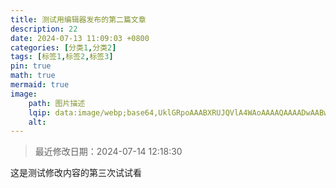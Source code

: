 ```yaml
---
title: 测试用编辑器发布的第二篇文章
description: 22
date: 2024-07-13 11:09:03 +0800
categories: [分类1,分类2]
tags: [标签1,标签2,标签3]
pin: true
math: true
mermaid: true
image:
    path: 图片描述
    lqip: data:image/webp;base64,UklGRpoAAABXRUJQVlA4WAoAAAAQAAAADwAABwAAQUxQSDIAAAARL0AmbZurmr57yyIiqE8oiG0bejIYEQTgqiDA9vqnsUSI6H+oAERp2HZ65qP/VIAWAFZQOCBCAAAA8AEAnQEqEAAIAAVAfCWkAALp8sF8rgRgAP7o9FDvMCkMde9PK7euH5M1m6VWoDXf2FkP3BqV0ZYbO6NA/VFIAAAA
    alt: 
---
```

>最近修改日期：2024-07-14 12:18:30  
这是测试修改内容的第三次试试看